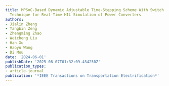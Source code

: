 ```yaml
---
title: MPSoC-Based Dynamic Adjustable Time-Stepping Scheme With Switch Event Oversampling
  Technique for Real-Time HIL Simulation of Power Converters
authors:
- Jialin Zheng
- Yangbin Zeng
- Zhengming Zhao
- Weicheng Liu
- Han Xu
- Haoyu Wang
- Di Mou
date: '2024-06-01'
publishDate: '2025-08-07T01:32:09.434250Z'
publication_types:
- article-journal
publication: '*IEEE Transactions on Transportation Electrification*'
---
```

